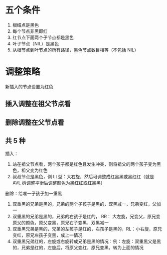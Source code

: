 # 五个条件

1. 根结点是黑色
2. 每个节点非黑即红
3. 红节点下面两个子节点都是黑色
4. 叶子节点（NIL）是黑色
5. 从根节点到叶节点的所有路径，黑色节点数目相等（不包括 NIL）

# 调整策略

新插入的节点设置为红色

## 插入调整在祖父节点看

## 删除调整在父节点看

## 共 5 种

插入：

1. 站在祖父节点看，两个孩子都是红色且发生冲突，则将祖父的两个孩子变为黑色，祖父变为红色
2. 叔叔节点是黑色，例 LL型：大右旋，然后可调整成红黑黑或黑红红（就是 AVL 树调整平衡后调整颜色为黑红红或红黑黑）

删除：给唯一子孩子加一重黑

1. 双重黑的兄弟是黑的，兄弟的两个子孩子是黑的，双黑减一，兄弟变红，父加一
2. 双重黑的兄弟是黑的，兄弟的右孩子是红的， RR： 大左旋，兄变父，原兄变原父的颜色，原父变黑，原兄右子变黑，双黑减一
3. 双重黑兄弟是黑的，兄弟的左孩子是红的，右孩子是黑的，RL：小右旋，原兄变红，原兄左孩子变黑，成上一情况
4. 双重黑兄弟红的，左旋或右旋转成兄弟是黑的情况：例：左旋：双重黑父是黑的，兄弟是红的，左旋后，将原父变红，原兄变黑，转为上面的情况
